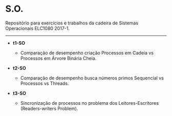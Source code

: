# S.O.

Repositório para exercícios e trabalhos da cadeira de Sistemas Operacionais ELC1080 2017-1.

------------------------------------------------------------------------------

- <strong>t1-SO</strong>
	+ Comparação de desempenho criação Processos em Cadeia vs Processos em Árvore Binária Cheia.
    
- <strong>t2-SO</strong>
	+ Comparação de desempenho busca números primos Sequencial vs Processos vs Threads.

- <strong>t3-SO</strong>
	+ Sincronização de processos no problema dos Leitores-Escritores (Readers-writers Problem).
